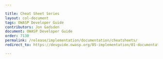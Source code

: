 ```yaml
---

title: Cheat Sheet Series
layout: col-document
tags: OWASP Developer Guide
contributors: Jon Gadsden
document: OWASP Developer Guide
order: 7130
permalink: /release/implementation/documentation/cheatsheets/
redirect_to: https://devguide.owasp.org/05-implementation/01-documentation/03-cheatsheets/

---
```

